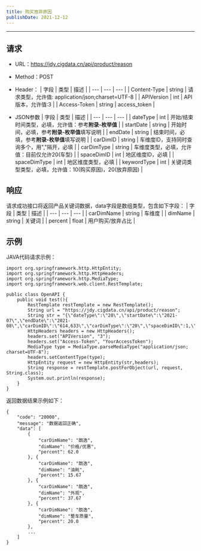 ```yaml
---
title: 购买放弃原因
publishDate: 2021-12-12
---
```


---

## 请求
- URL：https://jdy.cigdata.cn/api/product/reason
- Method：POST
- Header：
    |  字段   |  类型   |  描述  |
    | --- | --- | --- |
    |  Content-Type | string | 请求类型，允许值: application/json;charset=UTF-8 |
    |  APIVersion   |  int  | API版本，允许值:3 |
    |  Access-Token  |  string  | access_token |

- JSON参数
    | 字段 | 类型 | 描述 |
    | --- | --- | --- |
    | dateType | int |  开始/结束时间类型，必填，允许值：参考**附录-枚举值**  |
    | startDate |  string  |   开始时间，必填，参考**附录-枚举值**填写说明 |
    | endDate  |  string  |   结束时间，必填，参考**附录-枚举值**填写说明 |
    | carDimID | string | 车维度ID，支持同时查询多个，用","隔开，必填 |
    | carDimType | string | 车维度类型，必填，允许值：目前仅允许20(车型) |
    | spaceDimID | int | 地区维度ID，必填 |
    | spaceDimType | int | 地区维度类型，必填 |
    | keywordType | int | 关键词类型类型，必填，允许值：10(购买原因)，20(放弃原因) |

## 响应
请求成功接口将返回产品关键词数据，data字段是数组类型，包含如下字段：
|  字段   |  类型  |  描述  |
| --- | --- | --- | 
| carDimName | string | 车维度 |
| dimName | string | 关键词 |
| percent | float | 用户购买/放弃占比 |

## 示例
JAVA代码请求示例：
```
import org.springframework.http.HttpEntity;
import org.springframework.http.HttpHeaders;
import org.springframework.http.MediaType;
import org.springframework.web.client.RestTemplate;
 
public class OpenAPI {
    public void test(){
        RestTemplate restTemplate = new RestTemplate();
        String url = "https://jdy.cigdata.cn/api/product/reason";
        String str = "{\"dateType\":\"20\",\"startDate\":\"2021-07\",\"endDate\":\"2021-08\",\"carDimID\":\"614,633\",\"carDimType\":\"20\",\"spaceDimID\":1,\"spaceDimType\":40,\"keywordType\":10}";
        HttpHeaders headers = new HttpHeaders();
        headers.set("APIVersion", "3");
        headers.set("Access-Token", "YourAccessToken");
        MediaType type = MediaType.parseMediaType("application/json; charset=UTF-8");
        headers.setContentType(type);
        HttpEntity request = new HttpEntity(str,headers);
        String response = restTemplate.postForObject(url, request, String.class);
        System.out.println(response);
    }
}
```
返回数据结果示例如下：
```
{
	"code": "20000",
	"message": "数据返回正确",
	"data": [
        {
			"carDimName": "朗逸",
			"dimName": "价格/优惠",
			"percent": 62.0
		}, {
			"carDimName": "朗逸",
			"dimName": "油耗",
			"percent": 15.67
		}, {
			"carDimName": "朗逸",
			"dimName": "外观",
			"percent": 37.67
		}, {
			"carDimName": "朗逸",
			"dimName": "整车质量",
			"percent": 20.0
		},
		...
	]
}
```